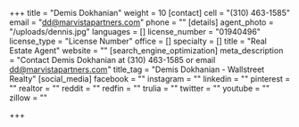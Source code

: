 +++
title = "Demis Dokhanian"
weight = 10
[contact]
cell = "(310) 463-1585"
email = "dd@marvistapartners.com"
phone = ""
[details]
agent_photo = "/uploads/dennis.jpg"
languages = []
license_number = "01940496"
license_type = "License Number"
office = []
specialty = []
title = "Real Estate Agent"
website = ""
[search_engine_optimization]
meta_description = "Contact Demis Dokhanian at (310) 463-1585 or email dd@marvistapartners.com"
title_tag = "Demis Dokhanian - Wallstreet Realty"
[social_media]
facebook = ""
instagram = ""
linkedin = ""
pinterest = ""
realtor = ""
reddit = ""
redfin = ""
trulia = ""
twitter = ""
youtube = ""
zillow = ""

+++
